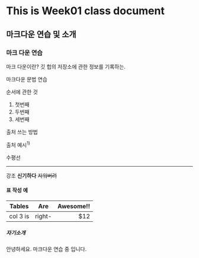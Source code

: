 # This is Week01 class document
## 마크다운 연습 및 소개
### 마크 다운 연습
마크 다운이란?
깃 헙의 저장소에 관한 정보를 기록하는.

마크다운 문법 연습

순서에 관한 것
 1. 첫번째
 2. 두번째
 3. 세번째

출처 쓰는 방법

출처 예시<sup>1)</sup>

수평선
<hr/>

강조
**신기하다**
~~지워버려~~

#### 표 작성 예

| Tables    | Are       | Awesome!!    |
| -------   |:---------:| ------:| 
| col 3 is  | right-    |  $12   |        

##### 자기소개
안녕하세요. 
마크다운 연습 중 입니다. 
